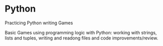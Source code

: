 # Python
Practicing Python writing Games

Basic Games using programming logic with Python: working with strings, lists and tuples, writing and readong files and code improvements/review.
